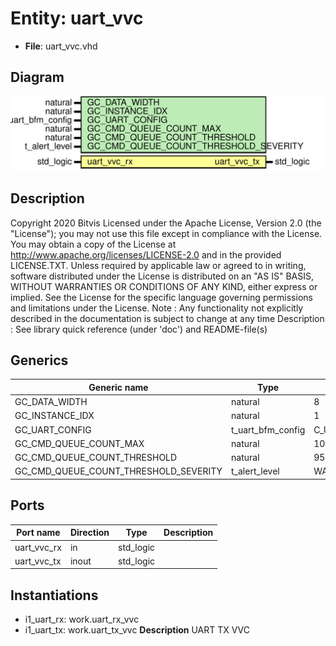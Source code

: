 # Entity: uart_vvc

- **File**: uart_vvc.vhd
## Diagram

![Diagram](uart_vvc.svg "Diagram")
## Description

Copyright 2020 Bitvis
Licensed under the Apache License, Version 2.0 (the "License"); you may not use this file except in compliance with the License.
You may obtain a copy of the License at http://www.apache.org/licenses/LICENSE-2.0 and in the provided LICENSE.TXT.
Unless required by applicable law or agreed to in writing, software distributed under the License is distributed on
an "AS IS" BASIS, WITHOUT WARRANTIES OR CONDITIONS OF ANY KIND, either express or implied.
See the License for the specific language governing permissions and limitations under the License.
Note : Any functionality not explicitly described in the documentation is subject to change at any time
Description   : See library quick reference (under 'doc') and README-file(s)
## Generics

| Generic name                          | Type              | Value                     | Description |
| ------------------------------------- | ----------------- | ------------------------- | ----------- |
| GC_DATA_WIDTH                         | natural           | 8                         |             |
| GC_INSTANCE_IDX                       | natural           | 1                         |             |
| GC_UART_CONFIG                        | t_uart_bfm_config | C_UART_BFM_CONFIG_DEFAULT |             |
| GC_CMD_QUEUE_COUNT_MAX                | natural           | 1000                      |             |
| GC_CMD_QUEUE_COUNT_THRESHOLD          | natural           | 950                       |             |
| GC_CMD_QUEUE_COUNT_THRESHOLD_SEVERITY | t_alert_level     | WARNING                   |             |
## Ports

| Port name   | Direction | Type      | Description |
| ----------- | --------- | --------- | ----------- |
| uart_vvc_rx | in        | std_logic |             |
| uart_vvc_tx | inout     | std_logic |             |
## Instantiations

- i1_uart_rx: work.uart_rx_vvc
- i1_uart_tx: work.uart_tx_vvc
**Description**
UART TX VVC

